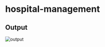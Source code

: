 # hospital-management
## Output
![output](https://user-images.githubusercontent.com/104778560/176497730-f605a303-5b6b-4c2d-a7ee-41fd13dd509e.png)
